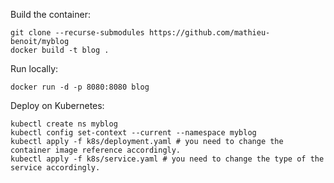 Build the container:
```
git clone --recurse-submodules https://github.com/mathieu-benoit/myblog
docker build -t blog .
```

Run locally:
```
docker run -d -p 8080:8080 blog
```

Deploy on Kubernetes:
```
kubectl create ns myblog
kubectl config set-context --current --namespace myblog
kubectl apply -f k8s/deployment.yaml # you need to change the container image reference accordingly.
kubectl apply -f k8s/service.yaml # you need to change the type of the service accordingly.
```
